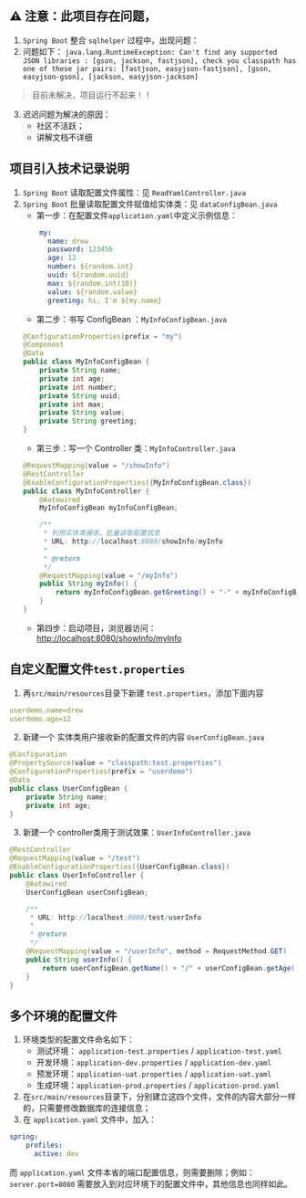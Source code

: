 
## ⚠ 注意：此项目存在问题，
1. `Spring Boot` 整合 `sqlhelper` 过程中，出现问题：
2. 问题如下：
`java.lang.RuntimeException: Can't find any supported JSON libraries : [gson, jackson, fastjson], check you classpath
 has one of these jar pairs: [fastjson, easyjson-fastjson], [gson, easyjson-gson], [jackson, easyjson-jackson]`
 > 目前未解决，项目运行不起来！！
3. 迟迟问题为解决的原因：
    - 社区不活跃；
    - 讲解文档不详细


## 项目引入技术记录说明
1. `Spring Boot` 读取配置文件属性：见 `ReadYamlController.java`
2. `Spring Boot` 批量读取配置文件赋值给实体类：见 `dataConfigBean.java` 
    * 第一步：在配置文件`application.yaml`中定义示例信息：
    ```yaml
        my:
          name: drew
          password: 123456
          age: 12
          number: ${random.int}
          uuid: ${random.uuid}
          max: ${random.int(10)}
          value: ${random.value}
          greeting: hi, I'm ${my.name}
    ```
    * 第二步：书写 ConfigBean ：`MyInfoConfigBean.java`
    ```java
    @ConfigurationProperties(prefix = "my")
    @Component
    @Data
    public class MyInfoConfigBean {
        private String name;
        private int age;
        private int number;
        private String uuid;
        private int max;
        private String value;
        private String greeting;
    }
    ```
    * 第三步：写一个 Controller 类：`MyInfoController.java`
    ```java
    @RequestMapping(value = "/showInfo")
    @RestController
    @EnableConfigurationProperties({MyInfoConfigBean.class})
    public class MyInfoController {
        @Autowired
        MyInfoConfigBean myInfoConfigBean;
    
        /**
         * 利用实体类接收，批量读取配置信息
         * URL: http://localhost:8080/showInfo/myInfo
         *
         * @return
         */
        @RequestMapping(value = "/myInfo")
        public String myInfo() {
            return myInfoConfigBean.getGreeting() + "-" + myInfoConfigBean.getName() + "-" + myInfoConfigBean.getUuid() + "-" + myInfoConfigBean.getMax();
        }
    }
    ```
    * 第四步：启动项目，浏览器访问：[http://localhost:8080/showInfo/myInfo](http://localhost:8080/showInfo/myInfo)


## 自定义配置文件`test.properties`
1. 再`src/main/resources`目录下新建 `test.properties`，添加下面内容
```yaml
userdemo.name=drew
userdemo.age=12
```
2. 新建一个 实体类用户接收新的配置文件的内容 `UserConfigBean.java`
```java
@Configuration
@PropertySource(value = "classpath:test.properties")
@ConfigurationProperties(prefix = "userdemo")
@Data
public class UserConfigBean {
    private String name;
    private int age;
}
```
3. 新建一个 controller类用于测试效果：`UserInfoController.java`
```java
@RestController
@RequestMapping(value = "/test")
@EnableConfigurationProperties({UserConfigBean.class})
public class UserInfoController {
    @Autowired
    UserConfigBean userConfigBean;

    /**
     * URL: http://localhost:8080/test/userInfo
     *
     * @return
     */
    @RequestMapping(value = "/userInfo", method = RequestMethod.GET)
    public String userInfo() {
        return userConfigBean.getName() + "/" + userConfigBean.getAge();
    }
}
```

## 多个环境的配置文件
1. 环境类型的配置文件命名如下：
    * 测试环境： `application-test.properties` / `application-test.yaml`
    * 开发环境：`application-dev.properties` / `application-dev.yaml`
    * 预发环境：`application-uat.properties` / `application-uat.yaml`
    * 生成环境：`application-prod.properties` / `application-prod.yaml`
2. 在`src/main/resources`目录下，分别建立这四个文件，文件的内容大部分一样的，只需要修改数据库的连接信息；
3. 在 `application.yaml` 文件中，加入：
```yaml
spring:
    profiles:
      active: dev
```
而 `application.yaml` 文件本省的端口配置信息，则需要删除；例如：`server.port=8080` 需要放入到对应环境下的配置文件中，其他信息也同样如此。








